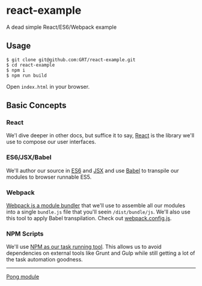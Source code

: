 # react-example
A dead simple React/ES6/Webpack example

## Usage

```
$ git clone git@github.com:GRT/react-example.git
$ cd react-example
$ npm i
$ npm run build
```
Open `index.html` in your browser.

## Basic Concepts

### React
We'l dive deeper in other docs, but suffice it to say, [React](https://facebook.github.io/react/) is the library we'll use to compose our user interfaces.

### ES6/JSX/Babel
We'll author our source in [ES6](https://nodejs.org/en/docs/es6/) and [JSX](https://facebook.github.io/react/docs/jsx-in-depth.html) and use [Babel](https://babeljs.io/) to transpile our modules to browser runnable ES5.

### Webpack
[Webpack is a module bundler](https://webpack.github.io/) that we'll use to assemble all our modules into a single `bundle.js` file that you'll seein `/dist/bundle/js`.
We'll also use this tool to apply Babel transpilation. Check out [webpack.config.js](https://github.com/GRT/react-example/blob/master/webpack.config.js).

### NPM Scripts
We'll use [NPM as our task running tool](https://docs.npmjs.com/misc/scripts).  This allows us to avoid dependencies on external tools like Grunt and Gulp while still getting a lot of the task automation goodness. 

---

[Pong module](https://github.com/ohall/react-pong)